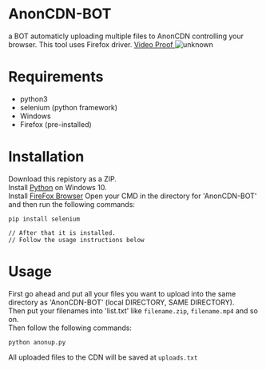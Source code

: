 # AnonCDN-BOT
a BOT automaticly uploading multiple files to AnonCDN controlling your browser. This tool uses Firefox driver.
<a href="https://www.youtube.com/watch?v=AlOpkwJYmnc&feature=youtu.be">
  Video Proof
</a>
![unknown](https://user-images.githubusercontent.com/48758770/159125833-05416cbb-f903-4e8e-af74-0b7ea75f5ae3.png)

# Requirements
- python3
- selenium (python framework)
- Windows
- Firefox (pre-installed)

# Installation
Download this repistory as a ZIP.<br>
Install <a href="https://www.python.org/downloads/">Python</a> on Windows 10.<br>
Install <a href="https://www.mozilla.org/nl/firefox/new/">FireFox Browser</a>
Open your CMD in the directory for 'AnonCDN-BOT' and then run the following commands:<br>
```shell
pip install selenium

// After that it is installed.
// Follow the usage instructions below
```

# Usage
First go ahead and put all your files you want to upload into the same directory as 'AnonCDN-BOT' (local DIRECTORY, SAME DIRECTORY).<br>
Then put your filenames into 'list.txt' like ``filename.zip``, ``filename.mp4`` and so on.<br>
Then follow the following commands:
                                                                                            
```shell
python anonup.py
```
All uploaded files to the CDN will be saved at ``uploads.txt``


